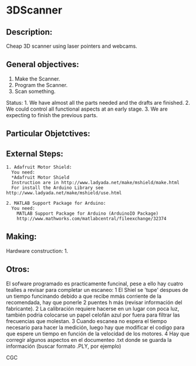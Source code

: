 3DScanner
=========

Description:
------------

  Cheap 3D scanner using laser pointers and webcams.

General objectives:
-------------------

  1. Make the Scanner.
  2. Program the Scanner.
  3. Scan something.

  Status:
    1. We have almost all the parts needed and the drafts are finished.
    2. We could control all functional aspects at an early stage.
    3. We are expecting to finish the previous parts.

Particular Objetctives:
-----------------------
  

External Steps:
---------------
    1. Adafruit Motor Shield:
      You need: 
      *Adafruit Motor Shield
      Instruction are in http://www.ladyada.net/make/mshield/make.html
      For install the Arduino Library see http://www.ladyada.net/make/mshield/use.html
      
    2. MATLAB Support Package for Arduino:
      You need: 
        MATLAB Support Package for Arduino (ArduinoIO Package)
        http://www.mathworks.com/matlabcentral/fileexchange/32374 

Making:
-------

  Hardware construction:
    1.
   
 Otros:
-------
  El sofware programado es practicamente funcinal, pese a ello hay cuatro tealles a revisar para completar un escaneo:
    1 El Shiel se 'tupe' despues de un tiempo funcinando debido a que recibe mmás corriente de la recomendada, hay que        ponerle 2 puentes h más (revisar información del fabricante).
    2 La calibración requiere hacerse en un lugar con poca luz, también podria colocarse un papel celofán azul por fuera       para filtrar las frecuencias que molestan.
    3 Cuando escanea no espera el tiempo necesario para hacer la medición, luego hay que modificar el codigo para que         espere un tiempo en función de la velocidad de los motores.
    4 Hay que corregir algunos aspectos en el documenteo .txt donde se guarda la información (buscar formato .PLY, por        ejemplo)
    
CGC

